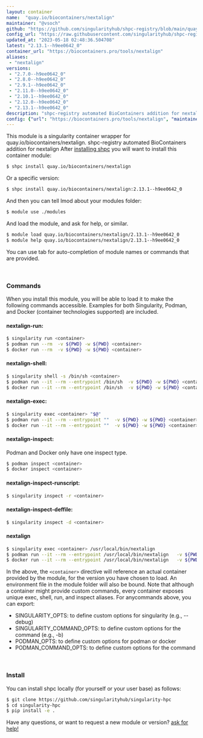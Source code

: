```yaml
---
layout: container
name:  "quay.io/biocontainers/nextalign"
maintainer: "@vsoch"
github: "https://github.com/singularityhub/shpc-registry/blob/main/quay.io/biocontainers/nextalign/container.yaml"
config_url: "https://raw.githubusercontent.com/singularityhub/shpc-registry/main/quay.io/biocontainers/nextalign/container.yaml"
updated_at: "2023-05-18 02:48:36.504708"
latest: "2.13.1--h9ee0642_0"
container_url: "https://biocontainers.pro/tools/nextalign"
aliases:
 - "nextalign"
versions:
 - "2.7.0--h9ee0642_0"
 - "2.8.0--h9ee0642_0"
 - "2.9.1--h9ee0642_0"
 - "2.11.0--h9ee0642_0"
 - "2.10.1--h9ee0642_0"
 - "2.12.0--h9ee0642_0"
 - "2.13.1--h9ee0642_0"
description: "shpc-registry automated BioContainers addition for nextalign"
config: {"url": "https://biocontainers.pro/tools/nextalign", "maintainer": "@vsoch", "description": "shpc-registry automated BioContainers addition for nextalign", "latest": {"2.13.1--h9ee0642_0": "sha256:5d549a7d3d6554e763f1598034b9f6a7cc5c59dff0d7f9c83223fcc57b520bd0"}, "tags": {"2.7.0--h9ee0642_0": "sha256:d7d53b9e97bf7b17d8c3d2e6b6ec964a992be6d00dc54ff67614f0d1fe9b7c4e", "2.8.0--h9ee0642_0": "sha256:1e1f96e33a05809cae185848a27fcc8f0691c32c34973eefa90af331df5d2ebd", "2.9.1--h9ee0642_0": "sha256:970d59f928126656a383e99d13164f4d36fd73d2dd85964e3ecc08bfae6a36fa", "2.11.0--h9ee0642_0": "sha256:2042ceb972ee07e85da96a11d3d2c5162631104ac4b7a9fd0486bfcd12ab9b1c", "2.10.1--h9ee0642_0": "sha256:d91f1360cd0fc7d21e90fd416a84a4f838d5d9db82f2098fd4efe7242c48664a", "2.12.0--h9ee0642_0": "sha256:fa520e2eb0bcb37101df4cc00b59dc6b00f496dfdcce777256aa1a749f89b655", "2.13.1--h9ee0642_0": "sha256:5d549a7d3d6554e763f1598034b9f6a7cc5c59dff0d7f9c83223fcc57b520bd0"}, "docker": "quay.io/biocontainers/nextalign", "aliases": {"nextalign": "/usr/local/bin/nextalign"}}
---
```


This module is a singularity container wrapper for quay.io/biocontainers/nextalign.
shpc-registry automated BioContainers addition for nextalign
After [installing shpc](#install) you will want to install this container module:


```bash
$ shpc install quay.io/biocontainers/nextalign
```

Or a specific version:

```bash
$ shpc install quay.io/biocontainers/nextalign:2.13.1--h9ee0642_0
```

And then you can tell lmod about your modules folder:

```bash
$ module use ./modules
```

And load the module, and ask for help, or similar.

```bash
$ module load quay.io/biocontainers/nextalign/2.13.1--h9ee0642_0
$ module help quay.io/biocontainers/nextalign/2.13.1--h9ee0642_0
```

You can use tab for auto-completion of module names or commands that are provided.

<br>

### Commands

When you install this module, you will be able to load it to make the following commands accessible.
Examples for both Singularity, Podman, and Docker (container technologies supported) are included.

#### nextalign-run:

```bash
$ singularity run <container>
$ podman run --rm  -v ${PWD} -w ${PWD} <container>
$ docker run --rm  -v ${PWD} -w ${PWD} <container>
```

#### nextalign-shell:

```bash
$ singularity shell -s /bin/sh <container>
$ podman run --it --rm --entrypoint /bin/sh  -v ${PWD} -w ${PWD} <container>
$ docker run --it --rm --entrypoint /bin/sh  -v ${PWD} -w ${PWD} <container>
```

#### nextalign-exec:

```bash
$ singularity exec <container> "$@"
$ podman run --it --rm --entrypoint ""  -v ${PWD} -w ${PWD} <container> "$@"
$ docker run --it --rm --entrypoint ""  -v ${PWD} -w ${PWD} <container> "$@"
```

#### nextalign-inspect:

Podman and Docker only have one inspect type.

```bash
$ podman inspect <container>
$ docker inspect <container>
```

#### nextalign-inspect-runscript:

```bash
$ singularity inspect -r <container>
```

#### nextalign-inspect-deffile:

```bash
$ singularity inspect -d <container>
```


#### nextalign

```bash
$ singularity exec <container> /usr/local/bin/nextalign
$ podman run --it --rm --entrypoint /usr/local/bin/nextalign   -v ${PWD} -w ${PWD} <container> -c " $@"
$ docker run --it --rm --entrypoint /usr/local/bin/nextalign   -v ${PWD} -w ${PWD} <container> -c " $@"
```



In the above, the `<container>` directive will reference an actual container provided
by the module, for the version you have chosen to load. An environment file in the
module folder will also be bound. Note that although a container
might provide custom commands, every container exposes unique exec, shell, run, and
inspect aliases. For anycommands above, you can export:

 - SINGULARITY_OPTS: to define custom options for singularity (e.g., --debug)
 - SINGULARITY_COMMAND_OPTS: to define custom options for the command (e.g., -b)
 - PODMAN_OPTS: to define custom options for podman or docker
 - PODMAN_COMMAND_OPTS: to define custom options for the command

<br>

### Install

You can install shpc locally (for yourself or your user base) as follows:

```bash
$ git clone https://github.com/singularityhub/singularity-hpc
$ cd singularity-hpc
$ pip install -e .
```

Have any questions, or want to request a new module or version? [ask for help!](https://github.com/singularityhub/singularity-hpc/issues)